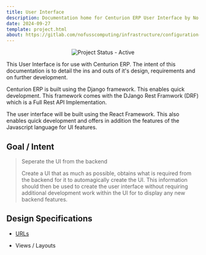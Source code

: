 ```yaml
---
title: User Interface
description: Documentation home for Centurion ERP User Interface by No Fuss Computing
date: 2024-09-27
template: project.html
about: https://gitlab.com/nofusscomputing/infrastructure/configuration-management/centurion_erp
---
```


<span style="text-align: center;">

![Project Status - Active](https://img.shields.io/badge/Project%20Status-Active-green?logo=github&style=plastic)

</span>

This User Interface is for use with Centurion ERP. The intent of this documentation is to detail the ins and outs of it's design, requirements and on further development.

Centurion ERP is built using the Django framework. This enables quick development. This framework comes with the DJango Rest Framwork (DRF) which is a Full Rest API Implementation.

The user interface will be built using the React Framework. This also enables quick development and offers in addition the features of the Javascript language for UI features.


## Goal / Intent

> Seperate the UI from the backend
>
> Create a UI that as much as possible, obtains what is required from the backend for it to automagically create the UI. This information should then be used to create the user interface without requiring additional development work within the UI for to display any new backend features.


## Design Specifications

- [URLs](./url.md)

- Views / Layouts
